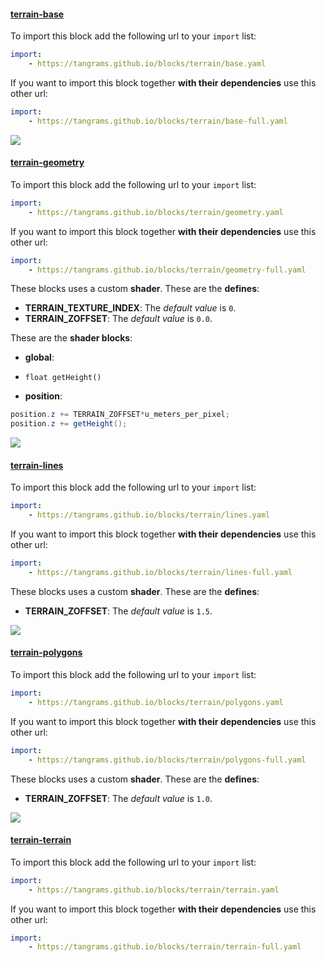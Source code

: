 

#### [terrain-base](http://tangrams.github.io/blocks/#terrain-base) <a href="https://github.com/tangrams/blocks/blob/gh-pages/terrain/base.yaml" target="_blank"><i class="fa fa-github" aria-hidden="true"></i></a>



To import this block add the following url to your `import` list:

```yaml
import:
    - https://tangrams.github.io/blocks/terrain/base.yaml
```




If you want to import this block together **with their dependencies** use this other url:

```yaml
import:
    - https://tangrams.github.io/blocks/terrain/base-full.yaml
```



![](https://mapzen.com/common/styleguide/images/divider/compass-red.png)


#### [terrain-geometry](http://tangrams.github.io/blocks/#terrain-geometry) <a href="https://github.com/tangrams/blocks/blob/gh-pages/terrain/geometry.yaml" target="_blank"><i class="fa fa-github" aria-hidden="true"></i></a>



To import this block add the following url to your `import` list:

```yaml
import:
    - https://tangrams.github.io/blocks/terrain/geometry.yaml
```




If you want to import this block together **with their dependencies** use this other url:

```yaml
import:
    - https://tangrams.github.io/blocks/terrain/geometry-full.yaml
```


These blocks uses a custom **shader**.
These are the **defines**:
 -  **TERRAIN_TEXTURE_INDEX**:  The *default value* is ```0```. 
 -  **TERRAIN_ZOFFSET**:  The *default value* is ```0.0```. 

These are the **shader blocks**:

- **global**:
 + `float getHeight()`
- **position**:

```glsl
position.z += TERRAIN_ZOFFSET*u_meters_per_pixel;
position.z += getHeight();
```



![](https://mapzen.com/common/styleguide/images/divider/compass-red.png)


#### [terrain-lines](http://tangrams.github.io/blocks/#terrain-lines) <a href="https://github.com/tangrams/blocks/blob/gh-pages/terrain/lines.yaml" target="_blank"><i class="fa fa-github" aria-hidden="true"></i></a>



To import this block add the following url to your `import` list:

```yaml
import:
    - https://tangrams.github.io/blocks/terrain/lines.yaml
```




If you want to import this block together **with their dependencies** use this other url:

```yaml
import:
    - https://tangrams.github.io/blocks/terrain/lines-full.yaml
```


These blocks uses a custom **shader**.
These are the **defines**:
 -  **TERRAIN_ZOFFSET**:  The *default value* is ```1.5```. 


![](https://mapzen.com/common/styleguide/images/divider/compass-red.png)


#### [terrain-polygons](http://tangrams.github.io/blocks/#terrain-polygons) <a href="https://github.com/tangrams/blocks/blob/gh-pages/terrain/polygons.yaml" target="_blank"><i class="fa fa-github" aria-hidden="true"></i></a>



To import this block add the following url to your `import` list:

```yaml
import:
    - https://tangrams.github.io/blocks/terrain/polygons.yaml
```




If you want to import this block together **with their dependencies** use this other url:

```yaml
import:
    - https://tangrams.github.io/blocks/terrain/polygons-full.yaml
```


These blocks uses a custom **shader**.
These are the **defines**:
 -  **TERRAIN_ZOFFSET**:  The *default value* is ```1.0```. 


![](https://mapzen.com/common/styleguide/images/divider/compass-red.png)


#### [terrain-terrain](http://tangrams.github.io/blocks/#terrain-terrain) <a href="https://github.com/tangrams/blocks/blob/gh-pages/terrain/terrain.yaml" target="_blank"><i class="fa fa-github" aria-hidden="true"></i></a>



To import this block add the following url to your `import` list:

```yaml
import:
    - https://tangrams.github.io/blocks/terrain/terrain.yaml
```




If you want to import this block together **with their dependencies** use this other url:

```yaml
import:
    - https://tangrams.github.io/blocks/terrain/terrain-full.yaml
```


